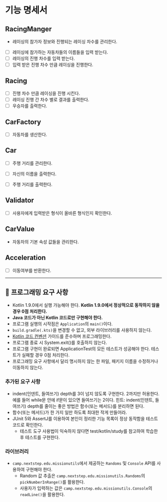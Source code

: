 # 기능 명세서

## RacingManger
- 레이싱의 참가자 정보와 진행되는 레이싱 차수를 관리한다.
- [ ] 레이싱에 참가하는 자동차들의 이름들을 입력 받는다.
- [ ] 레이싱의 진행 차수를 입력 받는다.
- [ ] 입력 받은 진행 차수 만큼 레이싱을 진행한다.

## Racing
- [ ] 진행 차수 만큼 레이싱을 진행 시킨다.
- [ ] 레이싱 진행 간 차수 별로 결과를 출력한다.
- [ ] 우승자를 출력한다.

## CarFactory
- [ ] 자동차를 생산한다.

## Car
- [ ] 주행 거리를 관리한다.
- [ ] 자신의 이름을 출력한다.
- [ ] 주행 거리를 출력한다.


## Validator
- [ ] 사용자에게 입력받은 형식이 올바른 형식인지 확인한다.

## CarValue
- 자동차의 기본 속성 값들을 관리한다.

## Acceleration
- [ ] 이동여부를 반환한다.

---

## 🎯 프로그래밍 요구 사항

- Kotlin 1.9.0에서 실행 가능해야 한다. **Kotlin 1.9.0에서 정상적으로 동작하지 않을 경우 0점 처리한다.**
- **Java 코드가 아닌 Kotlin 코드로만 구현해야 한다.**
- 프로그램 실행의 시작점은 `Application`의 `main()`이다.
- `build.gradle(.kts)`을 변경할 수 없고, 외부 라이브러리를 사용하지 않는다.
- [Kotlin 코드 컨벤션](https://github.com/woowacourse/woowacourse-docs/tree/main/styleguide/kotlin) 가이드를 준수하며 프로그래밍한다.
- 프로그램 종료 시 System.exit()를 호출하지 않는다.
- 프로그램 구현이 완료되면 ApplicationTest의 모든 테스트가 성공해야 한다. 테스트가 실패할 경우 0점 처리한다.
- 프로그래밍 요구 사항에서 달리 명시하지 않는 한 파일, 패키지 이름을 수정하거나 이동하지 않는다.

### 추가된 요구 사항

- indent(인덴트, 들여쓰기) depth를 3이 넘지 않도록 구현한다. 2까지만 허용한다.
  예를 들어 while문 안에 if문이 있으면 들여쓰기는 2이다.
  힌트: indent(인덴트, 들여쓰기) depth를 줄이는 좋은 방법은 함수(또는 메서드)를 분리하면 된다.
- 함수(또는 메서드)가 한 가지 일만 하도록 최대한 작게 만들어라.
- JUnit 5와 AssertJ를 이용하여 본인이 정리한 기능 목록이 정상 동작함을 테스트 코드로 확인한다.
    - 테스트 도구 사용법이 익숙하지 않다면 test/kotlin/study를 참고하여 학습한 후 테스트를 구현한다.

### 라이브러리

- `camp.nextstep.edu.missionutils`에서 제공하는 `Randoms` 및 `Console` API를 사용하여 구현해야 한다.
    - Random 값 추출은 `camp.nextstep.edu.missionutils.Randoms`의 `pickNumberInRange()`를 활용한다.
    - 사용자가 입력하는 값은 `camp.nextstep.edu.missionutils.Console`의 `readLine()`을 활용한다.

